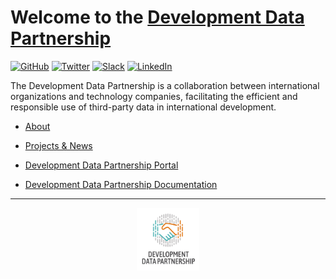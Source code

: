 # Welcome to the [Development Data Partnership](https://datapartnership.org)

[![GitHub](https://img.shields.io/badge/github%20-%23121011.svg?&style=for-the-badge&logo=github&logoColor=white)](https://github.com/datapartnership)
[![Twitter](https://img.shields.io/badge/Twitter-1DA1F2?style=for-the-badge&logo=twitter&logoColor=white)](https://twitter.com/DevDataPship)
[![Slack](https://img.shields.io/badge/Slack-4A154B?style=for-the-badge&logo=slack&logoColor=white)](https://devdatapship.slack.com/join/signup)
[![LinkedIn](https://img.shields.io/badge/LinkedIn-0077B5?style=for-the-badge&logo=linkedin&logoColor=white)](https://www.linkedin.com/company/development-data-partnership/)

The Development Data Partnership is a collaboration between international organizations and technology companies, facilitating the efficient and responsible use of third-party data in international development.

- [About](https://datapartnership.org/about)

- [Projects & News](https://datapartnership.org/updates)

- [Development Data Partnership Portal](https://portal.datapartnership.org)

- [Development Data Partnership Documentation](https://docs.datapartnership.org)

<hr>

<p align="center">
  <img width="100" height="100" src="https://raw.githubusercontent.com/datapartnership/.github/main/images/logo.png">
</p>